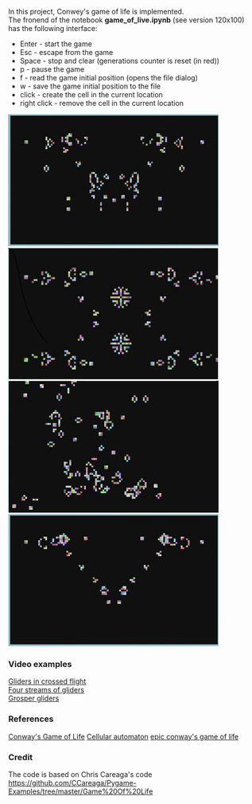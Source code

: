 In this project, Conwey's game of life is implemented.    
The fronend of the notebook **game_of_live.ipynb** (see version 120x100)    
has the following interface:   

* Enter - start the game
* Esc   - escape from the game 
* Space - stop and clear (generations counter is reset (in red))
* p     - pause the game
* f     - read the game initial position (opens the file dialog)
* w     - save the  game initial position to the file 
* click - create the cell in the current location
* right click - remove the cell in the current location 

![](images/two_stream_of_gliders_05.png) ![](images/four_streams_of_gliders_05.png)         
![](images/all_king_gliders_05.png) ![](images/two_stream_of_gliders_2_05.png)   

### Video examples

[Gliders in crossed flight](https://www.youtube.com/watch?v=7PJ4_8lKbTQ)   
[Four streams of gliders](https://www.youtube.com/watch?v=G1je5jT7cEc)    
[Grosper gliders](https://www.youtube.com/watch?v=ZG0LpOL26QI)     

### References

[Conway's Game of Life](https://en.wikipedia.org/wiki/Conway%27s_Game_of_Life)
[Cellular automaton](https://en.wikipedia.org/wiki/Cellular_automaton)
[epic conway's game of life](https://www.youtube.com/watch?v=C2vgICfQawE)

### Credit

The code is based on Chris Careaga's code https://github.com/CCareaga/Pygame-Examples/tree/master/Game%20Of%20Life

